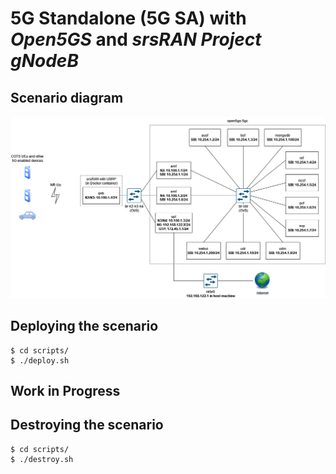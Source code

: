 # 5G Standalone (5G SA) with _Open5GS_ and _srsRAN Project gNodeB_

## Scenario diagram

![](resources/5g-sa_open5gs_srsran.drawio.png)

## Deploying the scenario

```
$ cd scripts/
$ ./deploy.sh
```

## Work in Progress

## Destroying the scenario

```
$ cd scripts/
$ ./destroy.sh
```